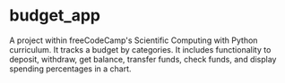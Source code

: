 # budget_app
A project within freeCodeCamp's Scientific Computing with Python curriculum. It tracks a budget by categories. It includes functionality to deposit, withdraw, get balance, transfer funds, check funds, and display spending percentages in a chart.
